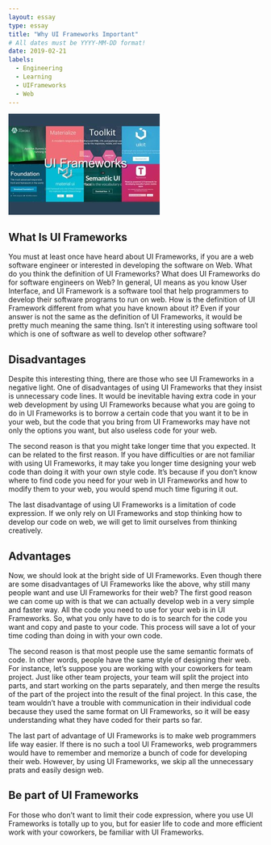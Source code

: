 ```yaml
---
layout: essay
type: essay
title: "Why UI Frameworks Important"
# All dates must be YYYY-MM-DD format!
date: 2019-02-21
labels:
  - Engineering
  - Learning
  - UIFrameworks
  - Web
---
```


<img class="ui large right floated rounded image" src="../images/UI-frameworks.jpg">

## What Is UI Frameworks

  You must at least once have heard about UI Frameworks, if you are a web software engineer or interested in developing the software on Web.
What do you think the definition of UI Frameworks? What does UI Frameworks do for software engineers on Web? 
In general, UI means as you know User Interface, and UI Framework is a software tool that help programmers to develop 
their software programs to run on web. 
How is the definition of UI Framework different from what you have known about it? 
Even if your answer is not the same as the definition of UI Frameworks, it would be pretty much meaning the same thing. 
Isn’t it interesting using software tool which is one of software as well to develop other software?

## Disadvantages

  Despite this interesting thing, there are those who see UI Frameworks in a negative light. 
One of disadvantages of using UI Frameworks that they insist is unnecessary code lines. 
It would be inevitable having extra code in your web development by using UI Frameworks
because what you are going to do in UI Frameworks is to borrow a certain code that you want it to be in your web, 
but the code that you bring from UI Frameworks may have not only the options you want, but also useless code for your web.

  The second reason is that you might take longer time that you expected. It can be related to the first reason. 
If you have difficulties or are not familiar with using UI Frameworks,
it may take you longer time designing your web code than doing it with your own style code. 
It’s because if you don’t know where to find code you need for your web in UI Frameworks and how to modify them to your web,
you would spend much time figuring it out.

  The last disadvantage of using UI Frameworks is a limitation of code expression. 
If we only rely on UI Frameworks and stop thinking how to develop our code on web, 
we will get to limit ourselves from thinking creatively. 


## Advantages

  Now, we should look at the bright side of UI Frameworks. Even though there are some disadvantages of UI Frameworks like the above,
why still many people want and use UI Frameworks for their web? 
The first good reason we can come up with is that we can actually develop web in a very simple and faster way. 
All the code you need to use for your web is in UI Frameworks.
So, what you only have to do is to search for the code you want and copy and paste to your code. 
This process will save a lot of your time coding than doing in with your own code. 

  The second reason is that most people use the same semantic formats of code. 
In other words, people have the same style of designing their web. For instance, 
let’s suppose you are working with your coworkers for team project. Just like other team projects,
your team will split the project into parts, and start working on the parts separately, 
and then merge the results of the part of the project into the result of the final project. 
In this case, the team wouldn’t have a trouble with communication in their individual code
because they used the same format on UI Frameworks, so it will be easy understanding what they have coded for their parts so far.

  The last part of advantage of UI Frameworks is to make web programmers life way easier.
If there is no such a tool UI Frameworks, web programmers would have to remember and memorize a bunch of code for developing their web. 
However, by using UI Frameworks, we skip all the unnecessary prats and easily design web.


## Be part of UI Frameworks 

For those who don’t want to limit their code expression, where you use UI Frameworks is totally up to you, 
but for easier life to code and more efficient work with your coworkers, be familiar with UI Frameworks. 

